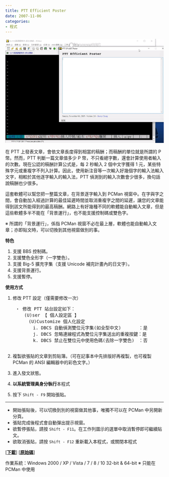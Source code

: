 ```yaml
---
title: PTT Efficient Poster
date: 2007-11-06
categories:
- 程式
---
```


![screenshot](https://raw.githubusercontent.com/changyuheng/ptt-efficient-poster/master/demo.gif)

<!-- more -->

在 PTT 上發表文章，會依文章長度得到相當的稿酬；而稿酬的單位就是所謂的 P 幣。然而，PTT 判斷一篇文章值多少 P 幣，不只看總字數，還會計算使用者輸入的次數。現在公認的稿酬計算公式是，每 2 秒輸入 2 個中文字獲得 1 元，某些特殊字元或重複字不列入計算。因此，使用新注音等一次輸入好幾個字的輸入法輸入文字，相較於其他逐字輸入的輸入法，PTT 偵測到的輸入次數會少很多，換句話說稿酬也少很多。

這套軟體可以幫您把一整篇文章，在背景逐字輸入到 PCMan 視窗中。在字與字之間，會自動加入經過計算的最佳延遲時間並取消重複字之間的延遲，讓您的文章能得到該文所能得到的最高稿酬。網路上有好幾種不同的軟體能自動輸入文章，但是這些軟體多半不能在「背景運行」，也不能支援控制碼或雙色字。

※ 所謂的「背景運行」，係指 PCMan 視窗不必在最上層，軟體也能自動輸入文章；亦即貼文時，可以切換到其他視窗做別的事。

**特色**

1. 支援 BBS 控制碼。
2. 支援雙色全形字（一字雙色）。
3. 支援 Big-5 擴充字集（支援 Unicode 補完計畫內的日文字）。
4. 支援背景運行。
5. 支援暫停。

**使用方式**

1. 修改 PTT 設定（僅需要修改一次）
   
   <pre>
    ‧ 修改 PTT 站台設定如下：
    　　(U)ser 【 個人設定區 】
    　　　(U)Customize 個人化設定
    　　　　i. DBCS 自動偵測雙位元字集(如全型中文)　　　　：是
    　　　　j. DBCS 忽略連線程式為雙位元字集送出的重複按鍵：是
    　　　　k. DBCS 禁止在雙位元中使用色碼(去除一字雙色)　：否
    </pre>

2. 複製欲張貼的文章到剪貼簿。（可在記事本中先排版好再複製，也可複製 PCMan 的 ANSI 編輯器中的彩色文字。）

3. 進入發文狀態。

4. **以系統管理員身分執行**本程式

5. 按下 `Shift - F9` 開始張貼。

* * *

* 開始張貼後，可以切換到別的視窗做其他事，唯獨不可以在 PCMan 中另開新分頁。
* 張貼完成後程式會自動彈出提示視窗。
* 欲暫停張貼，請按 `Shift - F11`。在工作列圖示的選單中取消暫停即可繼續貼文。
* 欲取消張貼，請按 `Shift - F12` 重新載入本程式，或關閉本程式

[**[下載](https://github.com/changyuheng/ptt-efficient-poster/releases)**]
[**[原始碼](https://github.com/changyuheng/ptt-efficient-poster)**]

作業系統：Windows 2000 / XP / Vista / 7 / 8 / 10 32-bit & 64-bit
※ 只能在 PCMan 中使用
